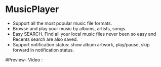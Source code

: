 # MusicPlayer

* Support all the most popular music file formats.
* Browse and play your music by albums, artists, songs.
* Easy SEARCH. Find all your local music files never been so easy and Recents search are also saved.
* Support notification status: show album artwork, play/pause, skip forward in notification status.

#Preview- Video :  
